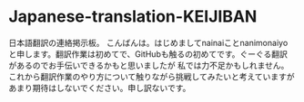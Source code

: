 # Japanese-translation-KEIJIBAN
日本語翻訳の連絡掲示板。
こんばんは。はじめましてnainaiことnanimonaiyoと申します。翻訳作業は初めてで、GitHubも触るの初めてです。ぐーぐる翻訳があるのでお手伝いできるかもと思いましたが
私では力不足かもしれません。これから翻訳作業のやり方について触りながら挑戦してみたいと考えていますがあまり期待はしないでください。申し訳ないです。
